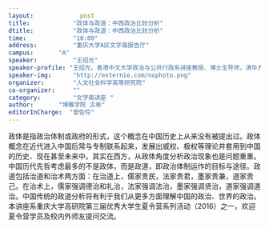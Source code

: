```yaml
---
layout: 			post
title:       	  "政体与政道：中西政治比较分析"
dtitle:      	  "政体与政道：中西政治比较分析"
time: 		  	  "10:00"
address:	  	  "重庆大学A区文字斋报告厅"
campus:	  	  "A"
speaker:	   	  "王绍光"
speaker-profile: "王绍光，香港中文大学政治与公共行政系讲座教授、博士生导师，清华大学公共管理学院长江讲座教授，重庆大学高研院学术委员。曾任香港特别行政区策略发展委员会委员。已出版中英文专著与合著三十余部，包括《中国国家能力报告》、《分权的底限》、《民主四讲》、《袪魅与超越》、《中国式共识型决策》、《中国·政道》、《中国·政道》等。此外，还在中英文学术刊物上发表论文上百篇。"
speaker-img:	  "http://externie.com/nophoto.png"
organizer:		  "人文社会科学高等研究院"
co-organizer:	  ""
category:		  "文字斋讲座 "
author:		  "博雅学院 古希"
editorInCharge:  "曾佐伶"
---
```

政体是指政治体制或政府的形式，这个概念在中国历史上从来没有被提出过。政体概念在近代进入中国后常与专制联系起来，发展出威权、极权等理论并套用到中国的历史、现在甚至未来中。其实在西方，从政体角度分析政治现象也是问题重重。中国历代先哲考虑最多的不是政体，而是政道，即政治体制运作的目标与途径。政道包括治道和治术两方面：在治道上，儒家贵民，法家贵君，墨家贵兼，道家贵己。在治术上，儒家强调德治和礼治，法家强调法治，墨家强调贤治，道家强调道治。中国传统的政道分析将有利于我们从更多方面理解中国的政治、世界的政治。
  本讲座系重庆大学高研院第三届优秀大学生夏令营系列活动（2016）之一，欢迎夏令营学员及校内外师友提问交流。
